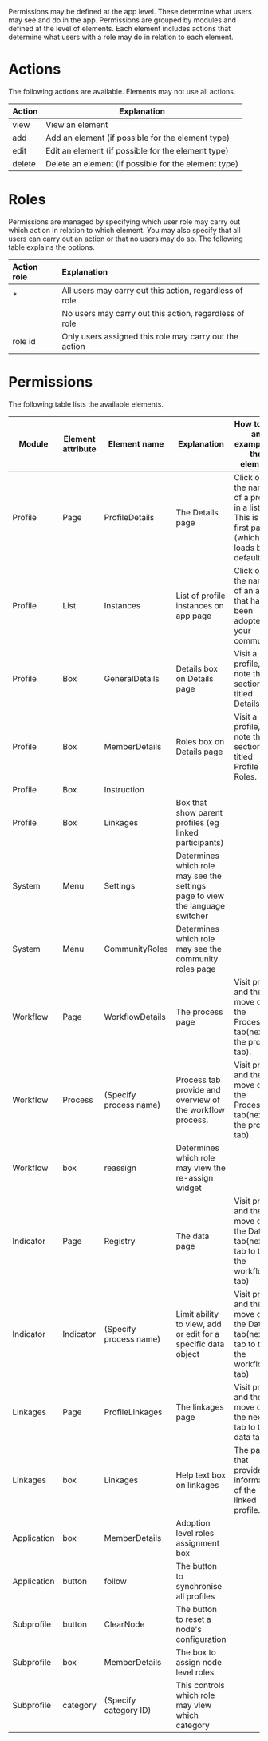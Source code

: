 Permissions may be defined at the app level.  These determine what users may see and do in the app.  Permissions are grouped by modules and defined at the level of elements.  Each element includes actions that determine what users with a role may do in relation to each element.

# Actions

The following actions are available.  Elements may not use all actions.

| Action        | Explanation  |
| :------------- |-------------|
| view | View an element |
| add | Add an element (if possible for the element type) |
| edit | Edit an element (if possible for the element type) |
| delete | Delete an element (if possible for the element type) |

# Roles

Permissions are managed by specifying which user role may carry out which action in relation to which element.  You may also specify that all users can carry out an action or that no users may do so.  The following table explains the options.

| Action role      | Explanation  |
| :------------- |:-------------|
| * | All users may carry out this action, regardless of role |
| | No users may carry out this action, regardless of role |
| role id | Only users assigned this role may carry out the action |

# Permissions

The following table lists the available elements.

|Module|Element attribute|Element name|Explanation|How to see an example of the element|Allowed actions|
|--|--|--|--|--|--|
|Profile|Page|ProfileDetails|The Details page|Click on the name of a profile in a list. This is the first page (which loads by default).|View|
|Profile|List|Instances|List of profile instances on app page|Click on the name of an app that has been adopted by your community.|View|Add|Delete
|Profile|Box|GeneralDetails|Details box on Details page|Visit a profile, note the section titled Details.|View|
|Profile|Box|MemberDetails|Roles box on Details page|Visit a profile, note the section titled Profile Roles.|View; Add; Delete|
|Profile|Box|Instruction|||View|
|Profile|Box|Linkages|Box that show parent profiles (eg linked participants)||View|
System|Menu|Settings|Determines which role may see the settings page to view the language switcher||View|
|System|Menu|CommunityRoles|Determines which role may see the community roles page||View|
|Workflow|Page|WorkflowDetails|The process page|Visit profile and then move on the Process tab(next to the profile tab).|View|
|Workflow|Process|(Specify process name)|Process tab provide and overview of the workflow process.|Visit profile and then move on the Process tab(next to the profile tab).|View; Add; Delete; Edit, Fix|
|Workflow|box|reassign|Determines which role may view the re-assign widget||View
|Indicator|Page|Registry|The data page|Visit profile and then move on the Data tab(next tab to the the workflow tab)|View
|Indicator|Indicator|(Specify process name)|Limit ability to view, add or edit for a specific data object|Visit profile and then move on the Data tab(next tab to the the workflow tab)|View
|Linkages|Page|ProfileLinkages|The linkages page|Visit profile and then move on the next tab to the data tab.|View|
|Linkages|box|Linkages|Help text box on linkages|The page that provides an information of the linked profile.|View|
|Application|box|MemberDetails|Adoption level roles assignment box||View; Add; Delete|
|Application|button|follow|The button to synchronise all profiles||view|
|Subprofile|button|ClearNode|The button to reset a node's configuration||view|
|Subprofile|box|MemberDetails|The box to assign node level roles||add; delete; view
|Subprofile|category|(Specify category ID)|This controls which role may view which category||view|